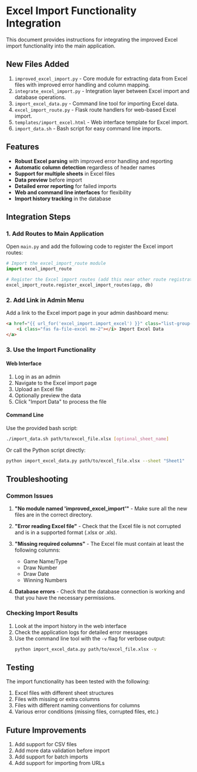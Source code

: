 # Excel Import Functionality Integration

This document provides instructions for integrating the improved Excel import functionality into the main application.

## New Files Added

1. `improved_excel_import.py` - Core module for extracting data from Excel files with improved error handling and column mapping.
2. `integrate_excel_import.py` - Integration layer between Excel import and database operations.
3. `import_excel_data.py` - Command line tool for importing Excel data.
4. `excel_import_route.py` - Flask route handlers for web-based Excel import.
5. `templates/import_excel.html` - Web interface template for Excel import.
6. `import_data.sh` - Bash script for easy command line imports.

## Features

- **Robust Excel parsing** with improved error handling and reporting
- **Automatic column detection** regardless of header names
- **Support for multiple sheets** in Excel files
- **Data preview** before import
- **Detailed error reporting** for failed imports
- **Web and command line interfaces** for flexibility
- **Import history tracking** in the database

## Integration Steps

### 1. Add Routes to Main Application

Open `main.py` and add the following code to register the Excel import routes:

```python
# Import the excel_import_route module
import excel_import_route

# Register the Excel import routes (add this near other route registrations)
excel_import_route.register_excel_import_routes(app, db)
```

### 2. Add Link in Admin Menu

Add a link to the Excel import page in your admin dashboard menu:

```html
<a href="{{ url_for('excel_import.import_excel') }}" class="list-group-item list-group-item-action">
    <i class="fas fa-file-excel me-2"></i> Import Excel Data
</a>
```

### 3. Use the Import Functionality

#### Web Interface

1. Log in as an admin
2. Navigate to the Excel import page
3. Upload an Excel file
4. Optionally preview the data
5. Click "Import Data" to process the file

#### Command Line

Use the provided bash script:

```bash
./import_data.sh path/to/excel_file.xlsx [optional_sheet_name]
```

Or call the Python script directly:

```bash
python import_excel_data.py path/to/excel_file.xlsx --sheet "Sheet1"
```

## Troubleshooting

### Common Issues

1. **"No module named 'improved_excel_import'"** - Make sure all the new files are in the correct directory.

2. **"Error reading Excel file"** - Check that the Excel file is not corrupted and is in a supported format (.xlsx or .xls).

3. **"Missing required columns"** - The Excel file must contain at least the following columns:
   - Game Name/Type
   - Draw Number
   - Draw Date
   - Winning Numbers

4. **Database errors** - Check that the database connection is working and that you have the necessary permissions.

### Checking Import Results

1. Look at the import history in the web interface
2. Check the application logs for detailed error messages
3. Use the command line tool with the `-v` flag for verbose output:
   ```bash
   python import_excel_data.py path/to/excel_file.xlsx -v
   ```

## Testing

The import functionality has been tested with the following:

1. Excel files with different sheet structures
2. Files with missing or extra columns
3. Files with different naming conventions for columns
4. Various error conditions (missing files, corrupted files, etc.)

## Future Improvements

1. Add support for CSV files
2. Add more data validation before import
3. Add support for batch imports
4. Add support for importing from URLs